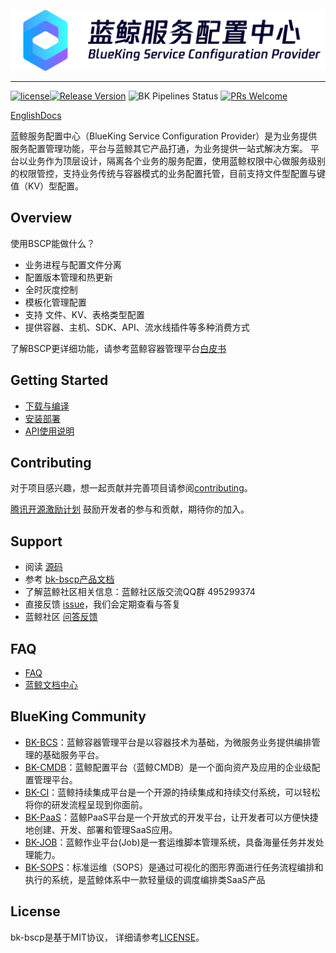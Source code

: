 ![蓝鲸容器管理平台.png](./docs/logo/bscp_zh.png)

---

[![license](https://img.shields.io/badge/license-mit-brightgreen.svg?style=flat)](https://github.com/TencentBlueKing/bk-bscp/blob/master/LICENSE)[![Release Version](https://img.shields.io/badge/release-1.18.12-brightgreen.svg)](https://github.com/TencentBlueKing/bk-bscp/releases) ![BK Pipelines Status](https://api.bkdevops.qq.com/process/api/external/pipelines/projects/bscp/p-9ba3c5bdcc874723b0c71cc5a9e3a0cd/badge?X-DEVOPS-PROJECT-ID=bscp) [![PRs Welcome](https://img.shields.io/badge/PRs-welcome-brightgreen.svg)](https://github.com/TencentBlueKing/bk-bscp/pulls)

[EnglishDocs](./README_EN.md)

蓝鲸服务配置中心（BlueKing Service Configuration Provider）是为业务提供服务配置管理功能，平台与蓝鲸其它产品打通，为业务提供一站式解决方案。
平台以业务作为顶层设计，隔离各个业务的服务配置，使用蓝鲸权限中心做服务级别的权限管控，支持业务传统与容器模式的业务配置托管，目前支持文件型配置与键值（KV）型配置。

## Overview

使用BSCP能做什么？

- 业务进程与配置文件分离
- 配置版本管理和热更新
- 全时灰度控制
- 模板化管理配置
- 支持 文件、KV、表格类型配置
- 提供容器、主机、SDK、API、流水线插件等多种消费方式

了解BSCP更详细功能，请参考蓝鲸容器管理平台[白皮书](https://bk.tencent.com/docs/markdown/BSCP/UserGuide/Introduction/product_introduction.md)

## Getting Started

- [下载与编译](docs/install/source_compile.md)
- [安装部署](docs/install/deploy-guide.md)
- [API使用说明](./docs/apidoc/api.md)

## Contributing

对于项目感兴趣，想一起贡献并完善项目请参阅[contributing](./CONTRIBUTING.md)。

[腾讯开源激励计划](https://opensource.tencent.com/contribution) 鼓励开发者的参与和贡献，期待你的加入。

## Support

- 阅读 [源码](https://github.com/TencentBlueKing/bk-bscp)
- 参考 [bk-bscp产品文档](https://bk.tencent.com/docs/markdown/BSCP/UserGuide/Introduction/product_introduction.md)
- 了解蓝鲸社区相关信息：蓝鲸社区版交流QQ群 495299374
- 直接反馈 [issue](https://github.com/TencentBlueKing/bk-bscp/issues)，我们会定期查看与答复
- 蓝鲸社区 [问答反馈](https://bk.tencent.com/s-mart/community)

## FAQ

- [FAQ](https://bk.tencent.com/docs/markdown/ZH/BSCP/UserGuide/FAQ/faq.md)
- [蓝鲸文档中心](https://bk.tencent.com/docs/)

## BlueKing Community

- [BK-BCS](https://github.com/TencentBlueKing/bk-bcs)：蓝鲸容器管理平台是以容器技术为基础，为微服务业务提供编排管理的基础服务平台。
- [BK-CMDB](https://github.com/TencentBlueKing/bk-cmdb)：蓝鲸配置平台（蓝鲸CMDB）是一个面向资产及应用的企业级配置管理平台。
- [BK-CI](https://github.com/TencentBlueKing/bk-ci)：蓝鲸持续集成平台是一个开源的持续集成和持续交付系统，可以轻松将你的研发流程呈现到你面前。
- [BK-PaaS](https://github.com/TencentBlueKing/bk-PaaS)：蓝鲸PaaS平台是一个开放式的开发平台，让开发者可以方便快捷地创建、开发、部署和管理SaaS应用。
- [BK-JOB](https://github.com/TencentBlueKing/bk-job)：蓝鲸作业平台(Job)是一套运维脚本管理系统，具备海量任务并发处理能力。
- [BK-SOPS](https://github.com/TencentBlueKing/bk-sops)：标准运维（SOPS）是通过可视化的图形界面进行任务流程编排和执行的系统，是蓝鲸体系中一款轻量级的调度编排类SaaS产品

## License

bk-bscp是基于MIT协议， 详细请参考[LICENSE](./LICENSE.txt)。
